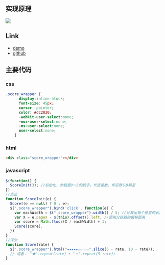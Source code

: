 ## 实现原理
![](https://ws4.sinaimg.cn/large/006tKfTcgy1fnqvphubb8j30lu0dodhh.jpg)
## Link
- [demo](https://htmlpreview.github.io/?https://github.com/zc95/star-rating/blob/master/index.html)
- [github](https://github.com/zc95/star-rating)


<!-- more -->
## 主要代码
### css
```css
.score_wrapper {
      display:inline-block;
      font-size: 45px;
      cursor: pointer;
      color: #dc2020;
      -webkit-user-select:none;
      -moz-user-select:none;
      -ms-user-select:none;
      user-select:none;
    }
```

### html
```html
<div class="score_wrapper"></div>
```

### javascript
```javascript
$(function() {
  ScoreInit(3); //初始化，参数是0～5的数字，代表星数，传空默认0颗星
})
//点击
function ScoreInit(e) {
  Score((e == null) ? 0 : e);
  $(".score_wrapper").bind('click', function(e) {
    var eachWidth = $(".score_wrapper").width() / 5; //计算出每个星星的长度
    var X = e.pageX - $(this).offset().left; //距离父容器的偏移距离
    var score = Math.floor(X / eachWidth) + 1;
    Score(score);
  })
}
//评分
function Score(rate) {
  $(".score_wrapper").html("★★★★★☆☆☆☆☆".slice(5 - rate, 10 - rate));
  // 或者： "★".repeat(rate) + "☆".repeat(5-rate);
}
```

